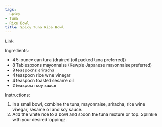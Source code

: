 ```yaml
---
tags:
- Spicy
- Tuna
- Rice Bowl
title: Spicy Tuna Rice Bowl
---
```


[Link](https://www.platingsandpairings.com/tuna-rice/)  

Ingredients: 
- 4 5-ounce can tuna (drained (oil packed tuna preferred))
- 8 Tablespoons mayonnaise (Kewpie Japanese mayonnaise preferred)
- 8 teaspoons sriracha
- 4 teaspoon rice wine vinegar
- 4 teaspoon toasted sesame oil
- 2 teaspoon soy sauce

Instructions:
1. In a small bowl, combine the tuna, mayonnaise, sriracha, rice wine vinegar, sesame oil and soy sauce.
2. Add the white rice to a bowl and spoon the tuna mixture on top. Sprinkle with your desired toppings.
